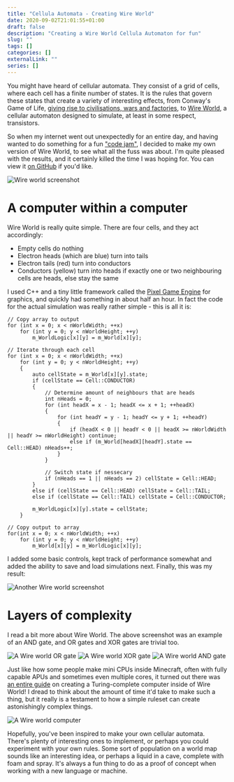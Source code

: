 ```yaml
---
title: "Cellula Automata - Creating Wire World"
date: 2020-09-02T21:01:55+01:00
draft: false
description: "Creating a Wire World Cellula Automaton for fun"
slug: "" 
tags: []
categories: []
externalLink: ""
series: []
---
```


You might have heard of cellular automata. They consist of a grid of cells, where each cell has a finite number of states. It is the rules that govern these states that create a variety of interesting effects, from Conway's Game of Life, [giving rise to civilisations, wars and factories](https://en.wikipedia.org/wiki/Cellular_automaton), to [Wire World](https://en.wikipedia.org/wiki/Wireworld), a cellular automaton designed to simulate, at least in some respect, transistors.

So when my internet went out unexpectedly for an entire day, and having wanted to do something for a fun ["code jam"](https://itch.io/jam/olc-codejam-2020), I decided to make my own version of Wire World, to see what all the fuss was about. I'm quite pleased with the results, and it certainly killed the time I was hoping for. You can view it [on GitHub](https://github.com/lukawarren/PixelWire) if you'd like.

![Wire world screenshot](/img/wireworld/Logo.png)

# A computer within a computer
Wire World is really quite simple. There are four cells, and they act accordingly:
* Empty cells do nothing
* Electron heads (which are blue) turn into tails
* Electron tails (red) turn into conductors
* Conductors (yellow) turn into heads if exactly one or two neighbouring cells are heads, else stay the same

I used C++ and a tiny little framework called the [Pixel Game Engine](https://github.com/OneLoneCoder/olcPixelGameEngine) for graphics, and quickly had something in about half an hour. In fact the code for the actual simulation was really rather simple - this is all it is:

```
// Copy array to output
for (int x = 0; x < nWorldWidth; ++x)
	for (int y = 0; y < nWorldHeight; ++y)
		m_WorldLogic[x][y] = m_World[x][y];

// Iterate through each cell
for (int x = 0; x < nWorldWidth; ++x)
	for (int y = 0; y < nWorldHeight; ++y)
	{
		auto cellState = m_World[x][y].state;
		if (cellState == Cell::CONDUCTOR)
		{
			// Determine amount of neighbours that are heads
			int nHeads = 0;
			for (int headX = x - 1; headX <= x + 1; ++headX)
			{
				for (int headY = y - 1; headY <= y + 1; ++headY)
				{
					if (headX < 0 || headY < 0 || headX >= nWorldWidth || headY >= nWorldHeight) continue;
					else if (m_World[headX][headY].state == Cell::HEAD) nHeads++;
				}
			}

			// Switch state if nessecary
			if (nHeads == 1 || nHeads == 2) cellState = Cell::HEAD;
		}
		else if (cellState == Cell::HEAD) cellState = Cell::TAIL;
		else if (cellState == Cell::TAIL) cellState = Cell::CONDUCTOR;

		m_WorldLogic[x][y].state = cellState;
	}

// Copy output to array
for(int x = 0; x < nWorldWidth; ++x)
	for (int y = 0; y < nWorldHeight; ++y)
		m_World[x][y] = m_WorldLogic[x][y];
```

I added some basic controls, kept track of performance somewhat and added the ability to save and load simulations next. Finally, this was my result:

![Another Wire world screenshot](/img/wireworld/screenshot.png)

# Layers of complexity
I read a bit more about Wire World. The above screenshot was an example of an AND gate, and OR gates and XOR gates are trivial too.

![A Wire world OR gate](/img/wireworld/or.gif)
![A Wire world XOR gate](/img/wireworld/xor.gif)
![A Wire world AND gate](/img/wireworld/and.gif)

Just like how some people make mini CPUs inside Minecraft, often with fully capable APUs and sometimes even multiple cores, it turned out there was [an entire guide](https://www.quinapalus.com/wi-index.html) on creating a Turing-complete computer inside of Wire World! I dread to think about the amount of time it'd take to make such a thing, but it really is a testament to how a simple ruleset can create astonishingly complex things.

![A Wire world computer](/img/wireworld/computer.gif)

Hopefully, you've been inspired to make your own cellular automata. There's plenty of interesting ones to implement, or perhaps you could experiment with your own rules. Some sort of population on a world map sounds like an interesting idea, or perhaps a liquid in a cave, complete with foam and spray. It's always a fun thing to do as a proof of concept when working with a new language or machine.